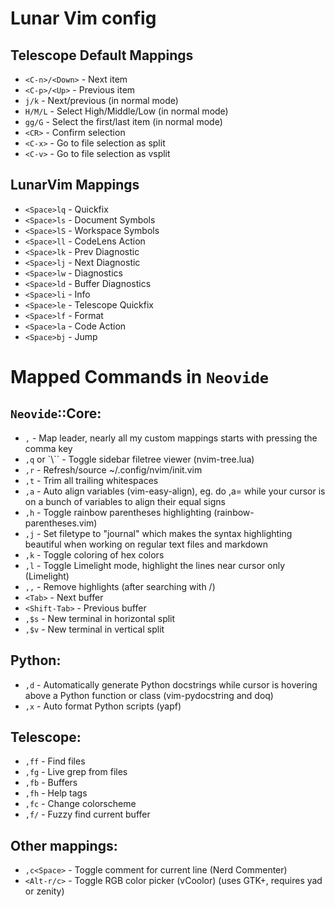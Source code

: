 # Lunar Vim config

## Telescope Default Mappings

- `<C-n>/<Down>` - Next item
- `<C-p>/<Up>` - Previous item
- `j/k` - Next/previous (in normal mode)
- `H/M/L` - Select High/Middle/Low (in normal mode)
- `gg/G` - Select the first/last item (in normal mode)
- `<CR>` - Confirm selection
- `<C-x>` - Go to file selection as split
- `<C-v>` - Go to file selection as vsplit

## LunarVim Mappings

- `<Space>lq` - Quickfix
- `<Space>ls` - Document Symbols 
- `<Space>lS` - Workspace Symbols 
- `<Space>ll` - CodeLens Action
- `<Space>lk` - Prev Diagnostic 
- `<Space>lj` - Next Diagnostic 
- `<Space>lw` - Diagnostics 
- `<Space>ld` - Buffer Diagnostics 
- `<Space>li` - Info 
- `<Space>le` - Telescope Quickfix 
- `<Space>lf` - Format 
- `<Space>la` - Code Action 
- `<Space>bj` - Jump 

# Mapped Commands in `Neovide`

## `Neovide`::Core:

- `,` - Map leader, nearly all my custom mappings starts with pressing the comma key
- `,q` or `\\`` - Toggle sidebar filetree viewer (nvim-tree.lua)
- `,r` - Refresh/source ~/.config/nvim/init.vim
- `,t` - Trim all trailing whitespaces
- `,a` - Auto align variables (vim-easy-align), eg. do ,a= while your cursor is on a bunch of variables to align their equal signs
- `,h` - Toggle rainbow parentheses highlighting (rainbow-parentheses.vim)
- `,j` - Set filetype to "journal" which makes the syntax highlighting beautiful when working on regular text files and markdown
- `,k` - Toggle coloring of hex colors
- `,l` - Toggle Limelight mode, highlight the lines near cursor only (Limelight)
- `,,` - Remove highlights (after searching with /)
- `<Tab>` - Next buffer
- `<Shift-Tab>` - Previous buffer
- `,$s` - New terminal in horizontal split
- `,$v` - New terminal in vertical split

## Python:

- `,d` - Automatically generate Python docstrings while cursor is hovering above a Python function or class (vim-pydocstring and doq)
- `,x` - Auto format Python scripts (yapf)

## Telescope:

- `,ff` - Find files
- `,fg` - Live grep from files
- `,fb` - Buffers
- `,fh` - Help tags
- `,fc` - Change colorscheme
- `,f/` - Fuzzy find current buffer

## Other mappings:

- `,c<Space>` - Toggle comment for current line (Nerd Commenter)
- `<Alt-r/c>` - Toggle RGB color picker (vCoolor) (uses GTK+, requires yad or zenity)

